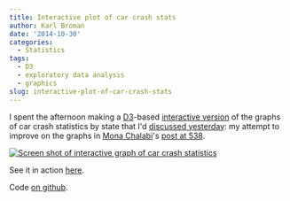 ```yaml
---
title: Interactive plot of car crash stats
author: Karl Broman
date: '2014-10-30'
categories:
  - Statistics
tags:
  - D3
  - exploratory data analysis
  - graphics
slug: interactive-plot-of-car-crash-stats
---
```


I spent the afternoon making a [D3](http://d3js.org)-based [interactive version](https://www.biostat.wisc.edu/~kbroman/D3/car_crashes) of the graphs of car crash statistics by state that I'd [discussed yesterday](http://kbroman.org/blog/2014/10/29/improved-graphs-of-car-crash-stats/): my attempt to improve on the graphs in [Mona Chalabi](https://twitter.com/monachalabi)'s [post at 538](http://fivethirtyeight.com/datalab/which-state-has-the-worst-drivers/).

[![Screen shot of interactive graph of car crash statistics](https://kbroman.files.wordpress.com/2014/10/interactive_car_crashes.png)](https://www.biostat.wisc.edu/~kbroman/D3/car_crashes)

See it in action [here](https://www.biostat.wisc.edu/~kbroman/D3/car_crashes).

Code [on github](https://github.com/kbroman/d3examples/tree/master/car_crashes).
